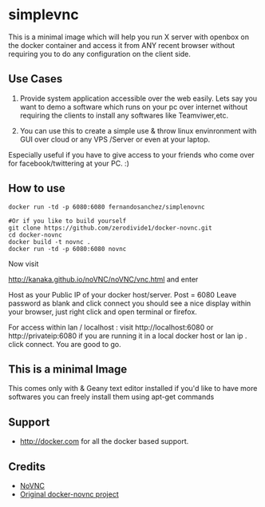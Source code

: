 simplevnc
============

This is a minimal image which will help you run X server with openbox on the docker container and access it from ANY recent browser without requiring you to do any configuration on the client side.


## Use Cases

1. Provide system application accessible over the web easily. Lets say you want to demo a software which runs on your pc over internet without requiring the clients to install any softwares like Teamviwer,etc.

2. You can use this to create a simple use & throw linux envinronment with GUI over cloud or any VPS /Server or even at your laptop. 

Especially useful if you have to give access to your friends who come over for facebook/twittering at your PC. :)

## How to use
```
docker run -td -p 6080:6080 fernandosanchez/simplenovnc

#Or if you like to build yourself
git clone https://github.com/zerodivide1/docker-novnc.git 
cd docker-novnc
docker build -t novnc .
docker run -td -p 6080:6080 novnc
```

Now visit 

http://kanaka.github.io/noVNC/noVNC/vnc.html 
and enter

Host as your Public IP of your docker host/server.
Post = 6080
Leave password as blank and click connect you should see a nice display within your browser, just right click and open terminal or firefox.

For access within lan / localhost : visit http://localhost:6080 or http://privateip:6080
if you are running it in a local docker host or lan ip . click connect. You are good to go.


## This is a minimal Image

This comes only with  & Geany text editor installed if you'd like to have more softwares you can freely install them using
apt-get commands

## Support

* http://docker.com for all the docker based support.


## Credits

* [NoVNC](http://kanaka.github.io/noVNC/)
* [Original docker-novnc project](https://github.com/paimpozhil/docker-novnc)

